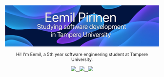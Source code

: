 ![Header](./github_banner.png)
<p align=center>
Hi! I'm Eemil, a 5th year software engineering student at Tampere University.
</p>

<p align=center>
 <a href="https://www.linkedin.com/in/eemil-pirinen-55b685256/">
  <img src="https://img.shields.io/badge/-LinkedIn-blue?style=flat-square&logo=Linkedin&logoColor=white&link=https:https://www.linkedin.com/in/eemil-pirinen-55b685256/">&nbsp;&nbsp;
 </a>
  <a href="mailto:eemil.pirinen@live.fi">
  <img src="https://img.shields.io/badge/-Gmail-c14438?style=flat-square&logo=Gmail&logoColor=white&link=mailto:eemil.pirinen@live.fi">&nbsp;&nbsp;
 </a>
 <a href="https://t.me/pirikiikarit">
  <img src="https://img.shields.io/badge/-Telegram-0088CC?style=flat&logo=Telegram&logoColor=white">
 <a/>
</p>
